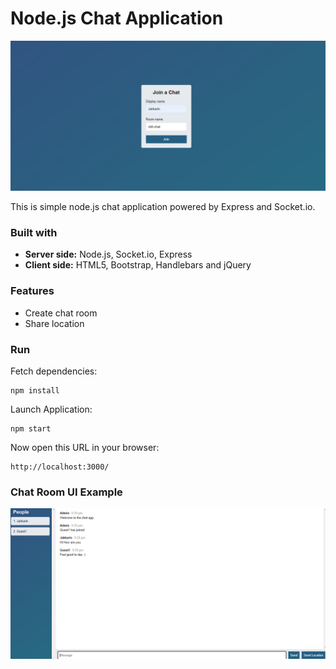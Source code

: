 # Node.js Chat Application
<p align="center">
  <img src="https://raw.githubusercontent.com/MajorTom3K1M/node-chat-app/master/example/ui-example1.png">
</p>
This is simple node.js chat application powered by Express and Socket.io.

### Built with

  - <strong>Server side:</strong> Node.js, Socket.io, Express
  - <strong>Client side:</strong> HTML5, Bootstrap, Handlebars and jQuery
  
### Features
  
  - Create chat room
  - Share location
  
### Run

  Fetch dependencies:
<pre><code>npm install</code></pre>
  
  Launch Application:
<pre><code>npm start</code></pre>

  Now open this URL in your browser:
<pre><code><a>http://localhost:3000/</a></code></pre>

### Chat Room UI Example
<p align="center">
  <img src="https://raw.githubusercontent.com/MajorTom3K1M/node-chat-app/master/example/ui-example2.png">
</p>
